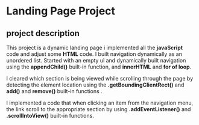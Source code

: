# Landing Page Project

## project description

This project is a dynamic landing page i implemented all the **javaScript** code and adjust some **HTML** code.
I built navigation dynamically as an unordered list.
Started with an empty ul and dynamically built navigation using the **appendChild()** built-in function, and **innerHTML** and **for of loop**.

I cleared which section is being viewed while scrolling through the page by detecting the element location using the **.getBoundingClientRect()** and **add()** and **remove()** built-in functions .

I implemented a code that when clicking an item from the navigation menu, the link scroll to the appropriate section by using **.addEventListener()** and **.scrollIntoView()** built-in functions.
